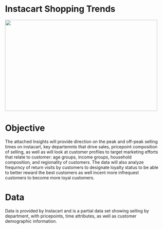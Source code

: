 # Instacart Shopping Trends
<img src="https://media.gettyimages.com/id/1273198394/vector/illustration-of-fresh-vegetables-in-shopping-basket-hand-drawn-vector-elements.jpg?s=612x612&w=0&k=20&c=V_TkA_A5rwAF-0sGvSyHPzwLHd00twd9_796oXXgHzk=" width="500" height="300">

# Objective
The attached Insights will provide direction on the peak and off-peak selling times on instacart, key departemnts that drive sales, pricepoint composition of selling, as well as will look at customer profiles to target marketing efforts that relate to customer: age groups, income groups, household composition, and regionality of customers. The data will also analyze frequrncy of return visits by customers to designate loyalty status to be able to better reward the best customers as well incent more infrequest customers to become more loyal customers.

# Data
Data is provided by Instacart and is a partial data set showing selling by department, with pricepoints, time attributes, as well as customer demographic information.
